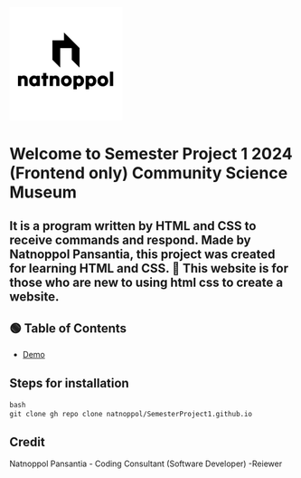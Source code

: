 ![banner img](https://github.com/natnoppol/portfolio-webpage/blob/main/image/portfolio-logo.png)
# Welcome to Semester Project 1 2024 (Frontend only) Community Science Museum

## It is a program written by  HTML and CSS to receive commands and respond. Made by Natnoppol Pansantia, this project was created for learning  HTML and CSS.  💖 This website is for those who are new to using html css to create a website.


##  🟢 Table of Contents
- [Demo](https://natnoppol.github.io/SemesterProject1.github.io/)

## Steps for installation

```
bash
git clone gh repo clone natnoppol/SemesterProject1.github.io

```

## Credit
Natnoppol Pansantia - Coding Consultant (Software Developer)
-Reiewer
